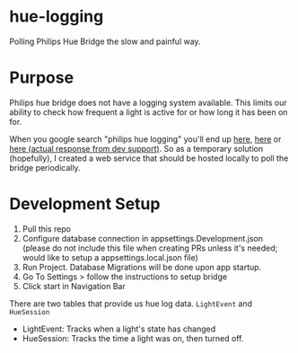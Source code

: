 # hue-logging
Polling Philips Hue Bridge the slow and painful way.

# Purpose
Philips hue bridge does not have a logging system available. This limits our ability to check how frequent a light is active for or how long it has been on for.

When you google search "philips hue logging" you'll end up [here](https://developers.meethue.com/content/logging-events-bridge), [here](https://developers.meethue.com/content/does-hue-bridge-have-logging-capability) or [here (actual response from dev support)](https://developers.meethue.com/content/event-logging). So as a temporary solution (hopefully), I created a web service that should be hosted locally to poll the bridge periodically.

# Development Setup
1. Pull this repo
1. Configure database connection in appsettings.Development.json (please do not include this file when creating PRs unless it's needed; would like to setup a appsettings.local.json file)
1. Run Project. Database Migrations will be done upon app startup.
1. Go To Settings > follow the instructions to setup bridge
1. Click start in Navigation Bar

There are two tables that provide us hue log data. `LightEvent` and `HueSession`

- LightEvent: Tracks when a light's state has changed
- HueSession: Tracks the time a light was on, then turned off.
